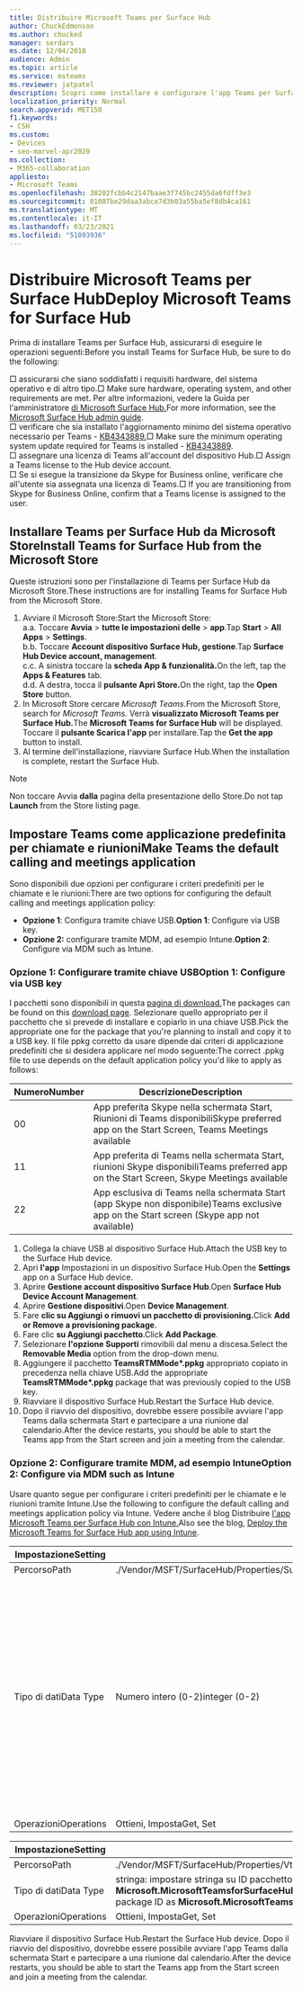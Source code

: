 ```yaml
---
title: Distribuire Microsoft Teams per Surface Hub
author: ChuckEdmonson
ms.author: chucked
manager: serdars
ms.date: 12/04/2018
audience: Admin
ms.topic: article
ms.service: msteams
ms.reviewer: jatpatel
description: Scopri come installare e configurare l'app Teams per Surface Hub in modo che Teams sia l'applicazione predefinita per chiamate e riunioni.
localization_priority: Normal
search.appverid: MET150
f1.keywords:
- CSH
ms.custom:
- Devices
- seo-marvel-apr2020
ms.collection:
- M365-collaboration
appliesto:
- Microsoft Teams
ms.openlocfilehash: 38202fcbb4c2147baae3f745bc2455da6fdff3e3
ms.sourcegitcommit: 01087be29daa3abce7d3b03a55ba5ef8db4ca161
ms.translationtype: MT
ms.contentlocale: it-IT
ms.lasthandoff: 03/23/2021
ms.locfileid: "51093936"
---
```

<a name="deploy-microsoft-teams-for-surface-hub"></a><span data-ttu-id="78228-103">Distribuire Microsoft Teams per Surface Hub</span><span class="sxs-lookup"><span data-stu-id="78228-103">Deploy Microsoft Teams for Surface Hub</span></span>
======================================

<span data-ttu-id="78228-104">Prima di installare Teams per Surface Hub, assicurarsi di eseguire le operazioni seguenti:</span><span class="sxs-lookup"><span data-stu-id="78228-104">Before you install Teams for Surface Hub, be sure to do the following:</span></span>

 <span data-ttu-id="78228-105">□ assicurarsi che siano soddisfatti i requisiti hardware, del sistema operativo e di altro tipo.</span><span class="sxs-lookup"><span data-stu-id="78228-105">□ Make sure hardware, operating system, and other requirements are met.</span></span> <span data-ttu-id="78228-106">Per altre informazioni, vedere la Guida per l'amministratore [di Microsoft Surface Hub.](/surface-hub/)</span><span class="sxs-lookup"><span data-stu-id="78228-106">For more information, see the [Microsoft Surface Hub admin guide](/surface-hub/).</span></span><br>
 <span data-ttu-id="78228-107">□ verificare che sia installato l'aggiornamento minimo del sistema operativo necessario per Teams - [KB4343889.](https://support.microsoft.com/help/4343889)</span><span class="sxs-lookup"><span data-stu-id="78228-107">□ Make sure the minimum operating system update required for Teams is installed - [KB4343889](https://support.microsoft.com/help/4343889).</span></span><br>
 <span data-ttu-id="78228-108">□ assegnare una licenza di Teams all'account del dispositivo Hub.</span><span class="sxs-lookup"><span data-stu-id="78228-108">□ Assign a Teams license to the Hub device account.</span></span><br>
 <span data-ttu-id="78228-109">□ Se si esegue la transizione da Skype for Business online, verificare che all'utente sia assegnata una licenza di Teams.</span><span class="sxs-lookup"><span data-stu-id="78228-109">□ If you are transitioning from Skype for Business Online, confirm that a Teams license is assigned to the user.</span></span>

## <a name="install-teams-for-surface-hub-from-the-microsoft-store"></a><span data-ttu-id="78228-110">Installare Teams per Surface Hub da Microsoft Store</span><span class="sxs-lookup"><span data-stu-id="78228-110">Install Teams for Surface Hub from the Microsoft Store</span></span> 

<span data-ttu-id="78228-111">Queste istruzioni sono per l'installazione di Teams per Surface Hub da Microsoft Store.</span><span class="sxs-lookup"><span data-stu-id="78228-111">These instructions are for installing Teams for Surface Hub from the Microsoft Store.</span></span> 
 
1. <span data-ttu-id="78228-112">Avviare il Microsoft Store:</span><span class="sxs-lookup"><span data-stu-id="78228-112">Start the Microsoft Store:</span></span><br>
   <span data-ttu-id="78228-113">a.</span><span class="sxs-lookup"><span data-stu-id="78228-113">a.</span></span> <span data-ttu-id="78228-114">Toccare **Avvia**  >  **tutte le impostazioni delle**  >  **app**.</span><span class="sxs-lookup"><span data-stu-id="78228-114">Tap **Start** > **All Apps** > **Settings**.</span></span><br> <span data-ttu-id="78228-115">b.</span><span class="sxs-lookup"><span data-stu-id="78228-115">b.</span></span> <span data-ttu-id="78228-116">Toccare **Account dispositivo Surface Hub, gestione**.</span><span class="sxs-lookup"><span data-stu-id="78228-116">Tap **Surface Hub Device account, management**.</span></span><br>
   <span data-ttu-id="78228-117">c.</span><span class="sxs-lookup"><span data-stu-id="78228-117">c.</span></span> <span data-ttu-id="78228-118">A sinistra toccare la **scheda App & funzionalità.**</span><span class="sxs-lookup"><span data-stu-id="78228-118">On the left, tap the **Apps & Features** tab.</span></span><br> <span data-ttu-id="78228-119">d.</span><span class="sxs-lookup"><span data-stu-id="78228-119">d.</span></span> <span data-ttu-id="78228-120">A destra, tocca il **pulsante Apri Store.**</span><span class="sxs-lookup"><span data-stu-id="78228-120">On the right, tap the **Open Store** button.</span></span> 
2. <span data-ttu-id="78228-121">In Microsoft Store cercare *Microsoft Teams*.</span><span class="sxs-lookup"><span data-stu-id="78228-121">From the Microsoft Store, search for *Microsoft Teams*.</span></span> <span data-ttu-id="78228-122">Verrà **visualizzato Microsoft Teams per Surface Hub.**</span><span class="sxs-lookup"><span data-stu-id="78228-122">The **Microsoft Teams for Surface Hub** will be displayed.</span></span> <span data-ttu-id="78228-123">Toccare il **pulsante Scarica l'app** per installare.</span><span class="sxs-lookup"><span data-stu-id="78228-123">Tap the **Get the app** button to install.</span></span>  
3. <span data-ttu-id="78228-124">Al termine dell'installazione, riavviare Surface Hub.</span><span class="sxs-lookup"><span data-stu-id="78228-124">When the installation is complete, restart the Surface Hub.</span></span> 

> [!NOTE]
> <span data-ttu-id="78228-125">Non toccare Avvia **dalla** pagina della presentazione dello Store.</span><span class="sxs-lookup"><span data-stu-id="78228-125">Do not tap **Launch** from the Store listing page.</span></span>

## <a name="make-teams-the-default-calling-and-meetings-application"></a><span data-ttu-id="78228-126">Impostare Teams come applicazione predefinita per chiamate e riunioni</span><span class="sxs-lookup"><span data-stu-id="78228-126">Make Teams the default calling and meetings application</span></span>
 
<span data-ttu-id="78228-127">Sono disponibili due opzioni per configurare i criteri predefiniti per le chiamate e le riunioni:</span><span class="sxs-lookup"><span data-stu-id="78228-127">There are two options for configuring the default calling and meetings application policy:</span></span> 

- <span data-ttu-id="78228-128">**Opzione 1**: Configura tramite chiave USB.</span><span class="sxs-lookup"><span data-stu-id="78228-128">**Option 1**: Configure via USB key.</span></span> 
- <span data-ttu-id="78228-129">**Opzione 2:** configurare tramite MDM, ad esempio Intune.</span><span class="sxs-lookup"><span data-stu-id="78228-129">**Option 2**: Configure via MDM such as Intune.</span></span>
 
### <a name="option-1-configure-via-usb-key"></a><span data-ttu-id="78228-130">Opzione 1: Configurare tramite chiave USB</span><span class="sxs-lookup"><span data-stu-id="78228-130">Option 1: Configure via USB key</span></span> 
 
<span data-ttu-id="78228-131">I pacchetti sono disponibili in questa [pagina di download.](https://1drv.ms/f/s!ArcnbnREun0Vnp9Wps9MlWB-UJZw3g)</span><span class="sxs-lookup"><span data-stu-id="78228-131">The packages can be found on this [download page](https://1drv.ms/f/s!ArcnbnREun0Vnp9Wps9MlWB-UJZw3g).</span></span> <span data-ttu-id="78228-132">Selezionare quello appropriato per il pacchetto che si prevede di installare e copiarlo in una chiave USB.</span><span class="sxs-lookup"><span data-stu-id="78228-132">Pick the appropriate one for the package that you're planning to install and copy it to a USB key.</span></span> <span data-ttu-id="78228-133">Il file ppkg corretto da usare dipende dai criteri di applicazione predefiniti che si desidera applicare nel modo seguente:</span><span class="sxs-lookup"><span data-stu-id="78228-133">The correct .ppkg file to use depends on the default application policy you'd like to apply as follows:</span></span> 

|<span data-ttu-id="78228-134">Numero</span><span class="sxs-lookup"><span data-stu-id="78228-134">Number</span></span>  |<span data-ttu-id="78228-135">Descrizione</span><span class="sxs-lookup"><span data-stu-id="78228-135">Description</span></span>  |
|---------|---------|
|<span data-ttu-id="78228-136">0</span><span class="sxs-lookup"><span data-stu-id="78228-136">0</span></span>     | <span data-ttu-id="78228-137">App preferita Skype nella schermata Start, Riunioni di Teams disponibili</span><span class="sxs-lookup"><span data-stu-id="78228-137">Skype preferred app on the Start Screen, Teams Meetings available</span></span>        |
|<span data-ttu-id="78228-138">1</span><span class="sxs-lookup"><span data-stu-id="78228-138">1</span></span>     | <span data-ttu-id="78228-139">App preferita di Teams nella schermata Start, riunioni Skype disponibili</span><span class="sxs-lookup"><span data-stu-id="78228-139">Teams preferred app on the Start Screen, Skype Meetings available</span></span>        |
|<span data-ttu-id="78228-140">2</span><span class="sxs-lookup"><span data-stu-id="78228-140">2</span></span>     | <span data-ttu-id="78228-141">App esclusiva di Teams nella schermata Start (app Skype non disponibile)</span><span class="sxs-lookup"><span data-stu-id="78228-141">Teams exclusive app on the Start screen (Skype app not available)</span></span>        |
 
1. <span data-ttu-id="78228-142">Collega la chiave USB al dispositivo Surface Hub.</span><span class="sxs-lookup"><span data-stu-id="78228-142">Attach the USB key to the Surface Hub device.</span></span> 
2. <span data-ttu-id="78228-143">Apri **l'app** Impostazioni in un dispositivo Surface Hub.</span><span class="sxs-lookup"><span data-stu-id="78228-143">Open the **Settings** app on a Surface Hub device.</span></span> 
3. <span data-ttu-id="78228-144">Aprire **Gestione account dispositivo Surface Hub**.</span><span class="sxs-lookup"><span data-stu-id="78228-144">Open **Surface Hub Device Account Management**.</span></span>
4. <span data-ttu-id="78228-145">Aprire **Gestione dispositivi**.</span><span class="sxs-lookup"><span data-stu-id="78228-145">Open **Device Management**.</span></span> 
5. <span data-ttu-id="78228-146">Fare **clic su Aggiungi o rimuovi un pacchetto di provisioning.**</span><span class="sxs-lookup"><span data-stu-id="78228-146">Click **Add or Remove a provisioning package**.</span></span> 
6. <span data-ttu-id="78228-147">Fare clic **su Aggiungi pacchetto**.</span><span class="sxs-lookup"><span data-stu-id="78228-147">Click **Add Package**.</span></span>
7. <span data-ttu-id="78228-148">Selezionare **l'opzione Supporti** rimovibili dal menu a discesa.</span><span class="sxs-lookup"><span data-stu-id="78228-148">Select the **Removable Media** option from the drop-down menu.</span></span> 
8. <span data-ttu-id="78228-149">Aggiungere il pacchetto <strong>TeamsRTMMode\*.ppkg</strong> appropriato copiato in precedenza nella chiave USB.</span><span class="sxs-lookup"><span data-stu-id="78228-149">Add the appropriate <strong>TeamsRTMMode\*.ppkg</strong> package that was previously copied to the USB key.</span></span> 
9. <span data-ttu-id="78228-150">Riavviare il dispositivo Surface Hub.</span><span class="sxs-lookup"><span data-stu-id="78228-150">Restart the Surface Hub device.</span></span> 
10. <span data-ttu-id="78228-151">Dopo il riavvio del dispositivo, dovrebbe essere possibile avviare l'app Teams dalla schermata Start e partecipare a una riunione dal calendario.</span><span class="sxs-lookup"><span data-stu-id="78228-151">After the device restarts, you should be able to start the Teams app from the Start screen and join a meeting from the calendar.</span></span> 

### <a name="option-2-configure-via-mdm-such-as-intune"></a><span data-ttu-id="78228-152">Opzione 2: Configurare tramite MDM, ad esempio Intune</span><span class="sxs-lookup"><span data-stu-id="78228-152">Option 2: Configure via MDM such as Intune</span></span> 

<span data-ttu-id="78228-153">Usare quanto segue per configurare i criteri predefiniti per le chiamate e le riunioni tramite Intune.</span><span class="sxs-lookup"><span data-stu-id="78228-153">Use the following to configure the default calling and meetings application policy via Intune.</span></span> <span data-ttu-id="78228-154">Vedere anche il blog Distribuire [l'app Microsoft Teams per Surface Hub con Intune.](https://y0av.me/2018/07/16/deploy-the-microsoft-teams-for-surface-hub-app-using-intune/)</span><span class="sxs-lookup"><span data-stu-id="78228-154">Also see the blog, [Deploy the Microsoft Teams for Surface Hub app using Intune](https://y0av.me/2018/07/16/deploy-the-microsoft-teams-for-surface-hub-app-using-intune/).</span></span>

|<span data-ttu-id="78228-155">Impostazione</span><span class="sxs-lookup"><span data-stu-id="78228-155">Setting</span></span>   |<span data-ttu-id="78228-156">Valore</span><span class="sxs-lookup"><span data-stu-id="78228-156">Value</span></span>    |<span data-ttu-id="78228-157">Descrizione</span><span class="sxs-lookup"><span data-stu-id="78228-157">Description</span></span>    |
|----------|---------|---------|
|<span data-ttu-id="78228-158">Percorso</span><span class="sxs-lookup"><span data-stu-id="78228-158">Path</span></span>      | <span data-ttu-id="78228-159">./Vendor/MSFT/SurfaceHub/Properties/SurfaceHubMeetingMode</span><span class="sxs-lookup"><span data-stu-id="78228-159">./Vendor/MSFT/SurfaceHub/Properties/SurfaceHubMeetingMode</span></span>        |
|<span data-ttu-id="78228-160">Tipo di dati</span><span class="sxs-lookup"><span data-stu-id="78228-160">Data Type</span></span> | <span data-ttu-id="78228-161">Numero intero (0-2)</span><span class="sxs-lookup"><span data-stu-id="78228-161">integer (0-2)</span></span>   |<span data-ttu-id="78228-162">0 - App preferita Skype nella schermata Start, Riunioni di Teams disponibili</span><span class="sxs-lookup"><span data-stu-id="78228-162">0 - Skype preferred app on the Start Screen, Teams Meetings available</span></span><br><span data-ttu-id="78228-163">1 - App preferita di Teams nella schermata Start, Riunioni Skype disponibili</span><span class="sxs-lookup"><span data-stu-id="78228-163">1 - Teams preferred app on the Start Screen, Skype Meetings available</span></span><br><span data-ttu-id="78228-164">2 - App esclusiva di Teams nella schermata Start (app Skype non disponibile)</span><span class="sxs-lookup"><span data-stu-id="78228-164">2 - Teams exclusive app on the Start screen (Skype app not available)</span></span> |
|<span data-ttu-id="78228-165">Operazioni</span><span class="sxs-lookup"><span data-stu-id="78228-165">Operations</span></span>| <span data-ttu-id="78228-166">Ottieni, Imposta</span><span class="sxs-lookup"><span data-stu-id="78228-166">Get, Set</span></span>        |

|<span data-ttu-id="78228-167">Impostazione</span><span class="sxs-lookup"><span data-stu-id="78228-167">Setting</span></span>   |<span data-ttu-id="78228-168">Valore</span><span class="sxs-lookup"><span data-stu-id="78228-168">Value</span></span>    |
|----------|---------|
|<span data-ttu-id="78228-169">Percorso</span><span class="sxs-lookup"><span data-stu-id="78228-169">Path</span></span>      | <span data-ttu-id="78228-170">./Vendor/MSFT/SurfaceHub/Properties/VtcAppPackageId</span><span class="sxs-lookup"><span data-stu-id="78228-170">./Vendor/MSFT/SurfaceHub/Properties/VtcAppPackageId</span></span>        |
|<span data-ttu-id="78228-171">Tipo di dati</span><span class="sxs-lookup"><span data-stu-id="78228-171">Data Type</span></span> | <span data-ttu-id="78228-172">stringa: impostare stringa su ID pacchetto dell'applicazione Teams **come Microsoft.MicrosoftTeamsforSurfaceHub_8wekyb3d8bbwe! Teams**</span><span class="sxs-lookup"><span data-stu-id="78228-172">string - set string to Teams application package ID as **Microsoft.MicrosoftTeamsforSurfaceHub_8wekyb3d8bbwe!Teams**</span></span> |
|<span data-ttu-id="78228-173">Operazioni</span><span class="sxs-lookup"><span data-stu-id="78228-173">Operations</span></span>| <span data-ttu-id="78228-174">Ottieni, Imposta</span><span class="sxs-lookup"><span data-stu-id="78228-174">Get, Set</span></span>        |

<span data-ttu-id="78228-175">Riavviare il dispositivo Surface Hub.</span><span class="sxs-lookup"><span data-stu-id="78228-175">Restart the Surface Hub device.</span></span> <span data-ttu-id="78228-176">Dopo il riavvio del dispositivo, dovrebbe essere possibile avviare l'app Teams dalla schermata Start e partecipare a una riunione dal calendario.</span><span class="sxs-lookup"><span data-stu-id="78228-176">After the device restarts, you should be able to start the Teams app from the Start screen and join a meeting from the calendar.</span></span>
